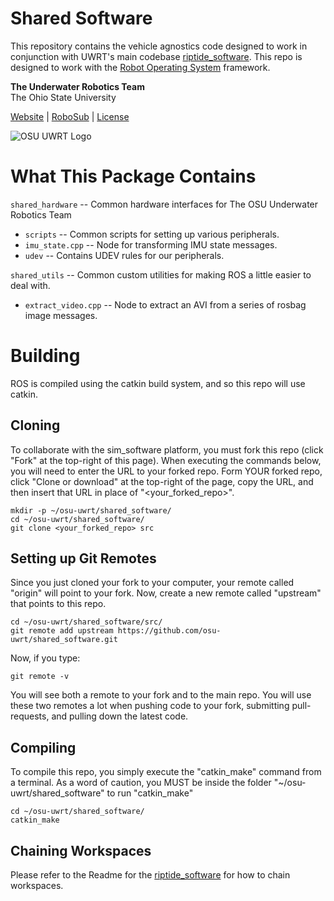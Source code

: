 Shared Software
=================================

This repository contains the vehicle agnostics code designed to work in conjunction with UWRT's main codebase [riptide_software](https://github.com/osu-uwrt/riptide_software.git). This repo is designed to work with the [Robot Operating System](http://www.ros.org/) framework.

**The Underwater Robotics Team**  
The Ohio State University

[Website](https://uwrt.engineering.osu.edu) | [RoboSub](https://www.auvsifoundation.org/competition/robosub) | [License](LICENSE)


![OSU UWRT Logo](https://github.com/osu-uwrt/riptide_software/blob/master/logos/UWRT_Logo_small.png)

# What This Package Contains
`shared_hardware` -- Common hardware interfaces for The OSU Underwater Robotics Team
- `scripts` -- Common scripts for setting up various peripherals.
- `imu_state.cpp` -- Node for transforming IMU state messages.
- `udev` -- Contains UDEV rules for our peripherals.

`shared_utils` -- Common custom utilities for making ROS a little easier to deal with.
- `extract_video.cpp` -- Node to extract an AVI from a series of rosbag image messages.

# Building
ROS is compiled using the catkin build system, and so this repo will use catkin. 

## Cloning
To collaborate with the sim_software platform, you must fork this repo (click "Fork" at the top-right of this page). When executing the commands below, you will need to enter the URL to your forked repo. Form YOUR forked repo, click "Clone or download" at the top-right of the page, copy the URL, and then insert that URL in place of "<your_forked_repo>".
```
mkdir -p ~/osu-uwrt/shared_software/
cd ~/osu-uwrt/shared_software/
git clone <your_forked_repo> src
```

## Setting up Git Remotes
Since you just cloned your fork to your computer, your remote called "origin" will point to your fork. Now, create a new remote called "upstream" that points to this repo.
```
cd ~/osu-uwrt/shared_software/src/
git remote add upstream https://github.com/osu-uwrt/shared_software.git
```

Now, if you type:
```
git remote -v
```
You will see both a remote to your fork and to the main repo. You will use these two remotes a lot when pushing code to your fork, submitting pull-requests, and pulling down the latest code.

## Compiling
To compile this repo, you simply execute the "catkin_make" command from a terminal. As a word of caution, you MUST be inside the folder "~/osu-uwrt/shared_software" to run "catkin_make"
```
cd ~/osu-uwrt/shared_software/
catkin_make
```

## Chaining Workspaces
Please refer to the Readme for the [riptide_software](https://github.com/osu-uwrt/riptide_software.git) for how to chain workspaces.

